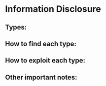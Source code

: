# Information Disclosure

## Types:

## How to find each type:

## How to exploit each type:

## Other important notes:
